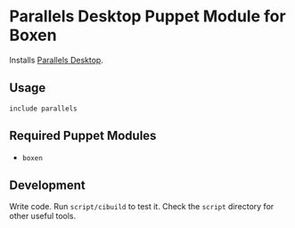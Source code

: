 # Parallels Desktop Puppet Module for Boxen

Installs [Parallels Desktop](http://www.parallels.com/products/desktop).

## Usage

```puppet
include parallels
```

## Required Puppet Modules

* `boxen`

## Development

Write code. Run `script/cibuild` to test it. Check the `script`
directory for other useful tools.
